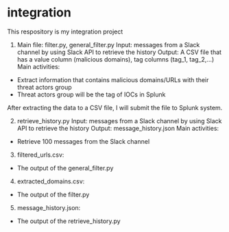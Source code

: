 # integration
This respository is my integration project

1. Main file: filter.py, general_filter.py
Input: messages from a Slack channel by using Slack API to retrieve the history
Output: A CSV file that has a value column (malicious domains), tag columns (tag_1, tag_2,...)
Main activities:
 - Extract information that contains malicious domains/URLs with their threat actors group
 - Threat actors group will be the tag of IOCs in Splunk

After extracting the data to a CSV file, I will submit the file to Splunk system.

2. retrieve_history.py
Input: messages from a Slack channel by using Slack API to retrieve the history
Output: message_history.json 
Main activities:
 - Retrieve 100 messages from the Slack channel

3. filtered_urls.csv:
- The output of the general_filter.py

4. extracted_domains.csv:
- The output of the filter.py

5. message_history.json:
- The output of the retrieve_history.py
